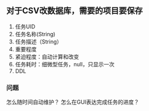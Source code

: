 ## 对于CSV改数据库，需要的项目要保存
1. 任务UID
2. 任务名称(String)
3. 任务描述（String）
4. 重要程度
5. 紧迫程度：自动计算和改变
6. 任务耗时：细微型任务，null，只显示一次
7. DDL

### 问题
怎么随时间自动维护？
怎么在GUI表达完成任务的进度？